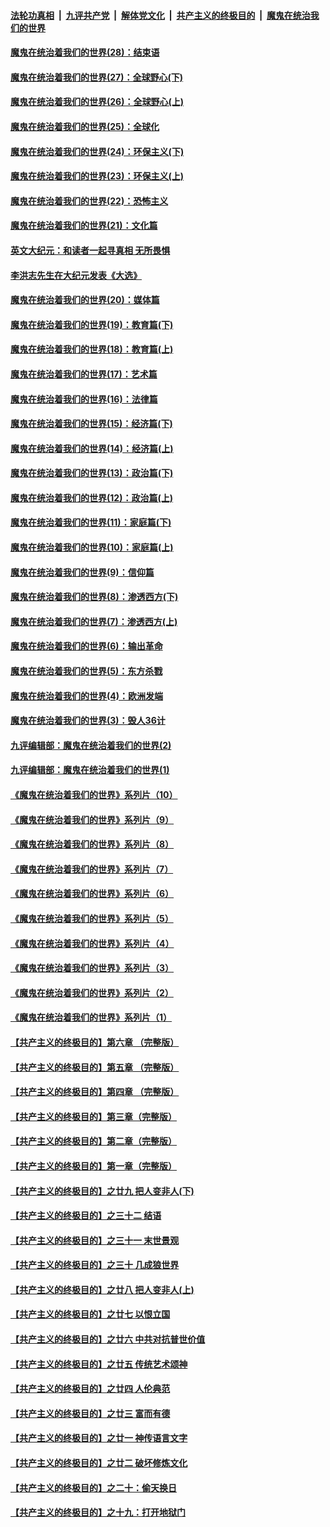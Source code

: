 

####  [法轮功真相](../../../../basic/blob/master/README.md?t=03031830) &nbsp;|&nbsp; [九评共产党](../../../../9ping.md/blob/master/README.md?t=03031830) &nbsp;|&nbsp; [解体党文化](../../../../jtdwh.md/blob/master/README.md?t=03031830)  &nbsp;|&nbsp; [共产主义的终极目的](../../../../gczydzjmd.md/blob/master/README.md?t=03031830) &nbsp;|&nbsp; [魔鬼在统治我们的世界](../../../../mgztzwmdsj.md/blob/master/README.md?t=03031830) 

#### [魔鬼在统治着我们的世界(28)：结束语](../pages/nsc422/n10936246.md?t=03031830) 

#### [魔鬼在统治着我们的世界(27)：全球野心(下)](../pages/nsc422/n10928319.md?t=03031830) 

#### [魔鬼在统治着我们的世界(26)：全球野心(上)](../pages/nsc422/n10900318.md?t=03031830) 

#### [魔鬼在统治着我们的世界(25)：全球化](../pages/nsc422/n10788205.md?t=03031830) 

#### [魔鬼在统治着我们的世界(24)：环保主义(下)](../pages/nsc422/n10695307.md?t=03031830) 

#### [魔鬼在统治着我们的世界(23)：环保主义(上)](../pages/nsc422/n10688613.md?t=03031830) 

#### [魔鬼在统治着我们的世界(22)：恐怖主义](../pages/nsc422/n10614727.md?t=03031830) 

#### [魔鬼在统治着我们的世界(21)：文化篇](../pages/nsc422/n10597706.md?t=03031830) 

#### [英文大纪元：和读者一起寻真相 无所畏惧](../pages/nsc422/n12542027.md?t=03031830) 

#### [李洪志先生在大纪元发表《大选》](../pages/nsc422/n12534746.md?t=03031830) 

#### [魔鬼在统治着我们的世界(20)：媒体篇](../pages/nsc422/n10586579.md?t=03031830) 

#### [魔鬼在统治着我们的世界(19)：教育篇(下)](../pages/nsc422/n10564808.md?t=03031830) 

#### [魔鬼在统治着我们的世界(18)：教育篇(上)](../pages/nsc422/n10526970.md?t=03031830) 

#### [魔鬼在统治着我们的世界(17)：艺术篇](../pages/nsc422/n10499093.md?t=03031830) 

#### [魔鬼在统治着我们的世界(16)：法律篇](../pages/nsc422/n10485969.md?t=03031830) 

#### [魔鬼在统治着我们的世界(15)：经济篇(下)](../pages/nsc422/n10469975.md?t=03031830) 

#### [魔鬼在统治着我们的世界(14)：经济篇(上)](../pages/nsc422/n10457370.md?t=03031830) 

#### [魔鬼在统治着我们的世界(13)：政治篇(下)](../pages/nsc422/n10448270.md?t=03031830) 

#### [魔鬼在统治着我们的世界(12)：政治篇(上)](../pages/nsc422/n10444576.md?t=03031830) 

#### [魔鬼在统治着我们的世界(11)：家庭篇(下)](../pages/nsc422/n10440961.md?t=03031830) 

#### [魔鬼在统治着我们的世界(10)：家庭篇(上)](../pages/nsc422/n10435448.md?t=03031830) 

#### [魔鬼在统治着我们的世界(9)：信仰篇](../pages/nsc422/n10432159.md?t=03031830) 

#### [魔鬼在统治着我们的世界(8)：渗透西方(下)](../pages/nsc422/n10429603.md?t=03031830) 

#### [魔鬼在统治着我们的世界(7)：渗透西方(上)](../pages/nsc422/n10426013.md?t=03031830) 

#### [魔鬼在统治着我们的世界(6)：输出革命](../pages/nsc422/n10421536.md?t=03031830) 

#### [魔鬼在统治着我们的世界(5)：东方杀戮](../pages/nsc422/n10417707.md?t=03031830) 

#### [魔鬼在统治着我们的世界(4)：欧洲发端](../pages/nsc422/n10414890.md?t=03031830) 

#### [魔鬼在统治着我们的世界(3)：毁人36计](../pages/nsc422/n10411583.md?t=03031830) 

#### [九评编辑部：魔鬼在统治着我们的世界(2)](../pages/nsc422/n10410036.md?t=03031830) 

#### [九评编辑部：魔鬼在统治着我们的世界(1)](../pages/nsc422/n10406825.md?t=03031830) 

#### [《魔鬼在统治着我们的世界》系列片（10）](../pages/nsc422/n12292670.md?t=03031830) 

#### [《魔鬼在统治着我们的世界》系列片（9）](../pages/nsc422/n12290859.md?t=03031830) 

#### [《魔鬼在统治着我们的世界》系列片（8）](../pages/nsc422/n12287445.md?t=03031830) 

#### [《魔鬼在统治着我们的世界》系列片（7）](../pages/nsc422/n12283425.md?t=03031830) 

#### [《魔鬼在统治着我们的世界》系列片（6）](../pages/nsc422/n12282314.md?t=03031830) 

#### [《魔鬼在统治着我们的世界》系列片（5）](../pages/nsc422/n12281419.md?t=03031830) 

#### [《魔鬼在统治着我们的世界》系列片（4）](../pages/nsc422/n12274024.md?t=03031830) 

#### [《魔鬼在统治着我们的世界》系列片（3）](../pages/nsc422/n12271322.md?t=03031830) 

#### [《魔鬼在统治着我们的世界》系列片（2）](../pages/nsc422/n12269049.md?t=03031830) 

#### [《魔鬼在统治着我们的世界》系列片（1）](../pages/nsc422/n12267575.md?t=03031830) 

#### [【共产主义的终极目的】第六章 （完整版）](../pages/nsc422/n11428913.md?t=03031830) 

#### [【共产主义的终极目的】第五章 （完整版）](../pages/nsc422/n11428912.md?t=03031830) 

#### [【共产主义的终极目的】第四章 （完整版）](../pages/nsc422/n11428907.md?t=03031830) 

#### [【共产主义的终极目的】第三章（完整版）](../pages/nsc422/n11428848.md?t=03031830) 

#### [【共产主义的终极目的】第二章（完整版）](../pages/nsc422/n11428831.md?t=03031830) 

#### [【共产主义的终极目的】第一章（完整版）](../pages/nsc422/n11417651.md?t=03031830) 

#### [【共产主义的终极目的】之廿九 把人变非人(下)](../pages/nsc422/n11344140.md?t=03031830) 

#### [【共产主义的终极目的】之三十二 结语](../pages/nsc422/n11360535.md?t=03031830) 

#### [【共产主义的终极目的】之三十一 末世景观](../pages/nsc422/n11351129.md?t=03031830) 

#### [【共产主义的终极目的】之三十 几成狼世界](../pages/nsc422/n11348280.md?t=03031830) 

#### [【共产主义的终极目的】之廿八 把人变非人(上)](../pages/nsc422/n11340492.md?t=03031830) 

#### [【共产主义的终极目的】之廿七 以恨立国](../pages/nsc422/n11336944.md?t=03031830) 

#### [【共产主义的终极目的】之廿六 中共对抗普世价值](../pages/nsc422/n11324785.md?t=03031830) 

#### [【共产主义的终极目的】之廿五 传统艺术颂神](../pages/nsc422/n11296396.md?t=03031830) 

#### [【共产主义的终极目的】之廿四 人伦典范](../pages/nsc422/n11296397.md?t=03031830) 

#### [【共产主义的终极目的】之廿三 富而有德](../pages/nsc422/n11283598.md?t=03031830) 

#### [【共产主义的终极目的】之廿一 神传语言文字](../pages/nsc422/n11263265.md?t=03031830) 

#### [【共产主义的终极目的】之廿二 破坏修炼文化](../pages/nsc422/n11245728.md?t=03031830) 

#### [【共产主义的终极目的】之二十：偷天换日](../pages/nsc422/n11238846.md?t=03031830) 

#### [【共产主义的终极目的】之十九：打开地狱门](../pages/nsc422/n11206376.md?t=03031830) 

